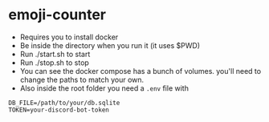 # emoji-counter
* Requires you to install docker
* Be inside the directory when you run it (it uses $PWD)
* Run ./start.sh to start
* Run ./stop.sh to stop
* You can see the docker compose has a bunch of volumes. you'll
    need to change the paths to match your own.
* Also inside the root folder you need a `.env` file with
```
DB_FILE=/path/to/your/db.sqlite
TOKEN=your-discord-bot-token
```
